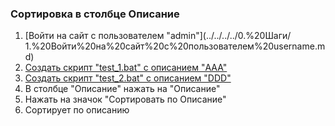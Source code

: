  ### Сортировка в столбце Описание

1. [Войти на сайт с пользователем "admin"](../../../../0.%20Шаги/
1.%20Войти%20на%20сайт%20с%20пользователем%20username.md)
1. [Создать скрипт "test_1.bat" с описанием "AAA"](../../../../0.%20Шаги/2.%20Создать%20скрипт%20с%20именем%20test_name.md)
1. [Создать скрипт "test_2.bat" с описанием "DDD"](../../../../0.%20Шаги/2.%20Создать%20скрипт%20с%20именем%20test_name.md)
1. В столбце "Описание" нажать на "Описание"
1. Нажать на значок "Сортировать по Описание"
1. Сортирует по описанию